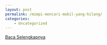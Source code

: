 ```yaml
---
layout: post
permalink: /mimpi-mencari-mobil-yang-hilang/
categories:
    - Uncategorized
---
```


[Baca Selengkapnya](/06)